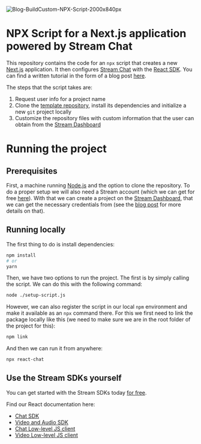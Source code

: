![Blog-BuildCustom-NPX-Script-2000x840px](https://github.com/user-attachments/assets/44cb4b5f-dff1-4313-b06e-45ca287deff9)

# NPX Script for a Next.js application powered by Stream Chat

This repository contains the code for an `npx` script that creates a new [Next.js](https://nextjs.org/) application. 
It then configures [Stream Chat](https://getstream.io/chat/) with the [React SDK](https://getstream.io/chat/docs/sdk/react/). 
You can find a written tutorial in the form of a blog post [here](https://getstream.io/blog/npx-script-project-setup/).

The steps that the script takes are:

1. Request user info for a project name
2. Clone the [template repository](https://github.com/GetStream/nextjs-chat-template), install its dependencies and initialize a new `git` project locally
3. Customize the repository files with custom information that the user can obtain from the [Stream Dashboard](https://dashboard.getstream.io/)

# Running the project

## Prerequisites

First, a machine running [Node.js](https://nodejs.org/en) and the option to clone the repository. To do a proper setup we will also need a Stream account (which we can get for free [here](https://http://getstream.io/try-for-free/)). With that we can create a project on the [Stream Dashboard](https://dashboard.getstream.io/), that we can get the necessary credentials from (see the [blog post](https://getstream.io/blog/npx-script-project-setup/) for more details on that).

## Running locally

The first thing to do is install dependencies:

```bash
npm install
# or
yarn
```

Then, we have two options to run the project. The first is by simply calling the script. We can do this with the following command:

```bash
node ./setup-script.js
```

However, we can also register the script in our local `npm` environment and make it available as an `npx` command there. For this we first need to link the package locally like this (we need to make sure we are in the root folder of the project for this):

```bash
npm link
```

And then we can run it from anywhere:

```bash
npx react-chat
```

## Use the Stream SDKs yourself

You can get started with the Stream SDKs today [for free](https://http://getstream.io/try-for-free/).

Find our React documentation here:

- [Chat SDK](https://getstream.io/chat/sdk/react/)
- [Video and Audio SDK](https://getstream.io/video/docs/react/)
- [Chat Low-level JS client](https://getstream.io/chat/docs/javascript/?language=javascript)
- [Video Low-level JS client](https://getstream.io/video/docs/javascript/)
